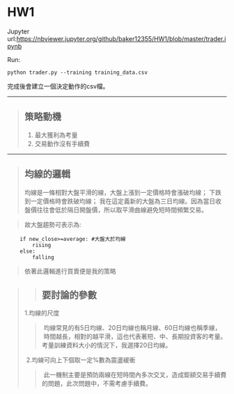 # HW1

Jupyter url:https://nbviewer.jupyter.org/github/baker12355/HW1/blob/master/trader.ipynb

Run:

    python trader.py --training training_data.csv

完成後會建立一個決定動作的csv檔。

-----


> ## 策略動機
> 
> 1. 最大獲利為考量
> 2. 交易動作沒有手續費
> 

-----

> ## 均線的邏輯
>
> 均線是一條相對大盤平滑的線，大盤上漲到一定價格時會漲破均線；
> 下跌到一定價格時會跌破均線；
> 我在這定義新的大盤為三日均線。因為當日收盤價往往會低於隔日開盤價，所以取平滑曲線避免短時間頻繁交易。
> 

>故大盤趨勢可表示為:
        
        if new_close>=average: #大盤大於均線
            rising
        else:
            falling
           
>依著此邏輯進行買賣便是我的策略

>> ## 要討論的參數
>
>  1.均線的尺度
>>  均線常見的有5日均線、20日均線也稱月線、60日均線也稱季線，
>>  時間越長，相對的越平滑，這也代表著短、中、長期投資客的考量。
>>  考量訓練資料大小的情況下，我選擇20日均線。
>
>  2.均線可向上下個取一定%數為震盪緩衝
>>  此一機制主要是預防兩線在短時間內多次交叉，造成鉅額交易手續費的問題，此次問題中，不需考慮手續費。





